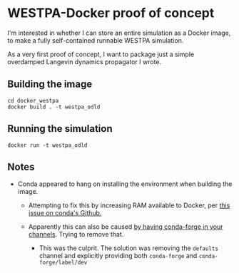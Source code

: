 # WESTPA-Docker proof of concept

I'm interested in whether I can store an entire simulation as a Docker image, to make a fully self-contained runnable WESTPA simulation.

As a very first proof of concept, I want to package just a simple overdamped Langevin dynamics propagator I wrote.

## Building the image

```
cd docker_westpa
docker build . -t westpa_odld
```

## Running the simulation 

```
docker run -t westpa_odld 
```

## Notes

- Conda appeared to hang on installing the environment when building the image. 

    -  Attempting to fix this by increasing RAM available to Docker, per [this issue on conda's Github.](https://github.com/conda/conda/issues/8051#issuecomment-890493039) 

    - Apparently this can also be caused [by having conda-forge in your channels](https://github.com/ageron/handson-ml2/issues/24#issuecomment-524052579). Trying to remove that.

        - This was the culprit. The solution was removing the `defaults` channel and explicitly providing both `conda-forge` and `conda-forge/label/dev`